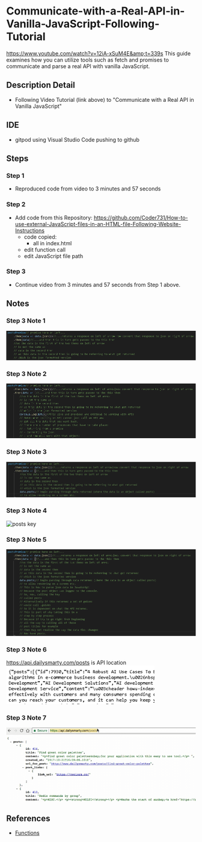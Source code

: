 # Communicate-with-a-Real-API-in-Vanilla-JavaScript-Following-Tutorial
https://www.youtube.com/watch?v=12iA-xSuM4E&amp;t=339s This guide examines how you can utilize tools such as fetch and promises to communicate and parse a real API with vanilla JavaScript.

## Description Detail
- Following Video Tutorial (link above) to "Communicate with a Real API in Vanilla JavaScript"

## IDE
- gitpod using Visual Studio Code pushing to github

## Steps
### Step 1
- Reproduced code from video to 3 minutes and 57 seconds
### Step 2
- Add code from this Repository:
    https://github.com/Coder731/How-to-use-external-JavaScript-files-in-an-HTML-file-Following-Website-Instructions
    - code copied:
        - all in index.html
    - edit function call
    - edit JavaScript file path
### Step 3
- Continue video from 3 minutes and 57 seconds from Step 1 above.

## Notes
### Step 3 Note 1
![json and then explanation](assets/images/json_and_then_explanation_cmprsd.png)
### Step 3 Note 2
![explanation on api](assets/images/explanation_on_api_cmprsd.png)
### Step 3 Note 3
![parsing](assets/images/parsing_cmprsd.png)
### Step 3 Note 4
![posts key](assets/images/posts_cmprsd.png)
### Step 3 Note 5
![Now have posts](assets/images/now_have_posts_cmprsd.png)
### Step 3 Note 6
https://api.dailysmarty.com/posts is API location ![API snippet](assets/images/api_cmprsd.png)
### Step 3 Note 7
![historical API](assets/images/api_on_video_tutorial_cmprsd.png)
## References

- [Functions](https://www.w3schools.com/js/js_functions.asp)